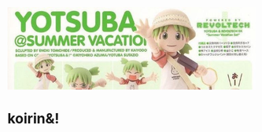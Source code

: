 ![image alt](https://github.com/koirinsdiary/koirinsdiary/blob/1281307c2c46139680734111a76e0bae1982f5f8/76371ff2bed49f68eb6f8114ea5bc8b9.jpg)
# koirin&!

